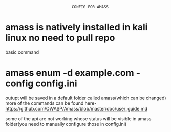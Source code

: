                                  CONFIG FOR AMASS 
                                 
                               
                               
# amass is natively installed in kali linux no need to pull repo

basic command 
# amass enum -d example.com -config config.ini
  
  outupt will be saved in a default folder called amass(which can be changed)
  more of the commands can be found here- https://github.com/OWASP/Amass/blob/master/doc/user_guide.md
  
some of the api are not working whose status will be visible in amass folder(you need to manually configure those in config.ini)
